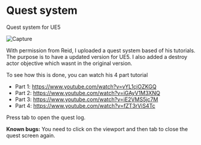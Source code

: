 # Quest system
 Quest system for UE5

![Capture](https://user-images.githubusercontent.com/2607194/178618393-ed920416-61d6-4b5a-98e0-7a40f03bbf9b.PNG)



With permission from Reid, I uploaded a quest system based of his tutorials. The purpose is to have a updated version for UE5.
I also added a destroy actor objective which wasnt in the original version. 

To see how this is done, you can watch his 4 part tutorial

* Part 1: https://www.youtube.com/watch?v=vYL1cjOZKGQ
* Part 2: https://www.youtube.com/watch?v=iGAyV1M3XNQ
* Part 3: https://www.youtube.com/watch?v=iE2VMS5jc7M
* Part 4: https://www.youtube.com/watch?v=fZT3rViS4Tc


Press tab to open the quest log.

**Known bugs:**
You need to click on the viewport and then tab to close the quest screen again.


